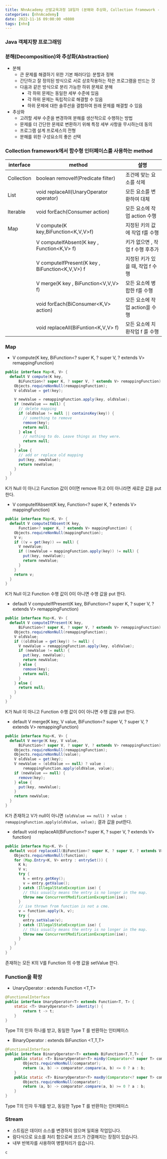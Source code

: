 ```yaml
---
title: NhnAcademy 선발교육과정 18일차 (분해와 추상화, Collection framework - lambda)
categories: [nhnAcademy]
date: 2022-11-16 09:00:00 +0800
tags: [nhn]
---
```


### Java 객체지향 프로그래밍

### 분해(Decomposition)와 추상화(Abstraction)

- 분해
  - 큰 문제를 해결하기 위한 기본 패러다임: 분할과 정복
  - 간단하고 잘 정의된 방식으로 서로 상호작용하는 작은 프로그램을 만드는 것
  - 다음과 같은 방식으로 분리 가능한 하위 문제로 분해
    - 각 하위 문제는 동일한 세부 수준에 있음
    - 각 하위 문제는 독립적으로 해결할 수 있음
    - 하위 문제에 대한 솔루션을 결합하여 원래 문제를 해결할 수 있음
- 추상화
  - 고려할 세부 수준을 변경하여 분해를 생산적으로 수행하는 방법
  - 문제를 더 간단한 문제로 변환하기 위해 특정 세부 사항을 무시하는데 동의
  - 프로그램 설계 프로세스의 전형
  - 분해를 위한 구성요소의 좋은 선택


### Collection framework에서 함수형 인터페이스를 사용하는 method


| interface |	method	| 설명|
|-----------|-------------------------------------|----------------------------------|
|Collection|	boolean removeIf(Predicate<E> filter)	|조건에 맞는 요소를 삭제 |
|List|	void replaceAll(UnaryOperator<E> operator)	|모든 요소를 변환하여 대체 |
|Iterable|	void forEach(Consumer<T> action)	|모든 요소에 작업 action 수행 |
|Map |	V compute(K key,BiFunction<K,V,V>f)|	지정된 키의 값에 작업 f를 수행 |
| | V computeIfAbsent(K key , Function<K,V> f)|	키가 없으면 , 작업 f 수행 후추가 |
| | V computeIfPresent(K key , BiFunction<K,V,V>) f	|지정된 키가 있을 때, 작업 f 수행 |
| | V merge(K key , BiFunction<V,V,V> f)	|모든 요소에 병합한 f를 수행 |
| | void forEach(BiConsumer<K,V> action)	|모든 요소에 작업 action을 수행 |
| | void replaceAll(BiFuntion<K,V,V> f)	|모든 요소에 치환작업 f 를 수행 |


### Map

- V compute(K key, BiFunction<? super K, ? super V, ? extends V> remappingFunction)

```java
public interface Map<K, V> {
  default V compute(K key,
      BiFunction<? super K, ? super V, ? extends V> remappingFunction) {
    Objects.requireNonNull(remappingFunction);
    V oldValue = get(key);

    V newValue = remappingFunction.apply(key, oldValue);
    if (newValue == null) {
      // delete mapping
      if (oldValue != null || containsKey(key)) {
        // something to remove
        remove(key);
        return null;
      } else {
        // nothing to do. Leave things as they were.
        return null;
      }
    } else {
      // add or replace old mapping
      put(key, newValue);
      return newValue;
    }
  }
}
```

K가 Null 이 아니고 Function 값이 0이면 remove 하고 0이 아니라면 새로운 값을 put한다.

- V computeIfAbsent(K key, Function<? super K, ? extends V> mappingFunction)

```java
public interface Map<K, V> {
  default V computeIfAbsent(K key,
      Function<? super K, ? extends V> mappingFunction) {
    Objects.requireNonNull(mappingFunction);
    V v;
    if ((v = get(key)) == null) {
      V newValue;
      if ((newValue = mappingFunction.apply(key)) != null) {
        put(key, newValue);
        return newValue;
      }
    }
    return v;
  }
}
```

K가 Null 이고 Function 수행 값이 0이 아니면 수행 값을 put 한다.

- default V computeIfPresent(K key, BiFunction<? super K, ? super V, ? extends V> remappingFunction)

```java
public interface Map<K, V> {
  default V computeIfPresent(K key,
      BiFunction<? super K, ? super V, ? extends V> remappingFunction) {
    Objects.requireNonNull(remappingFunction);
    V oldValue;
    if ((oldValue = get(key)) != null) {
      V newValue = remappingFunction.apply(key, oldValue);
      if (newValue != null) {
        put(key, newValue);
        return newValue;
      } else {
        remove(key);
        return null;
      }
    } else {
      return null;
    }
  }
}
```

K가 Null 이 아니고 Function 수행 값이 0이 아니면 수행 값을 put 한다.

- default V merge(K key, V value, BiFunction<? super V, ? super V, ? extends V> remappingFunction)

```java
public interface Map<K, V> {
  default V merge(K key, V value,
      BiFunction<? super V, ? super V, ? extends V> remappingFunction) {
    Objects.requireNonNull(remappingFunction);
    Objects.requireNonNull(value);
    V oldValue = get(key);
    V newValue = (oldValue == null) ? value :
        remappingFunction.apply(oldValue, value);
    if (newValue == null) {
      remove(key);
    } else {
      put(key, newValue);
    }
    return newValue;
  }
}
```

K가 존재하고 V가 null이 아니면  ```(oldValue == null) ? value : remappingFunction.apply(oldValue, value);``` 결과 값을 put한다.

- default void replaceAll(BiFunction<? super K, ? super V, ? extends V> function)

```java
public interface Map<K, V> {
  default void replaceAll(BiFunction<? super K, ? super V, ? extends V> function) {
    Objects.requireNonNull(function);
    for (Map.Entry<K, V> entry : entrySet()) {
      K k;
      V v;
      try {
        k = entry.getKey();
        v = entry.getValue();
      } catch (IllegalStateException ise) {
        // this usually means the entry is no longer in the map.
        throw new ConcurrentModificationException(ise);
      }
      // ise thrown from function is not a cme.
      v = function.apply(k, v);
      try {
        entry.setValue(v);
      } catch (IllegalStateException ise) {
        // this usually means the entry is no longer in the map.
        throw new ConcurrentModificationException(ise);
      }
    }
  }
}
```

존재하는 모든 K의 V를 Function 의 수행 값을 setValue 한다.


### Function을 확장
- UnaryOperator : extends Function <T,T>

```java
@FunctionalInterface
public interface UnaryOperator<T> extends Function<T, T> {
    static <T> UnaryOperator<T> identity() {
        return t -> t;
    }
}
```

Type T의 인자 하나를 받고, 동일한 Type T 를 반환하는 인터페이스

- BinaryOperator : extends BiFunction <T,T,T>

```java
@FunctionalInterface
public interface BinaryOperator<T> extends BiFunction<T,T,T> {
    public static <T> BinaryOperator<T> minBy(Comparator<? super T> comparator) {
        Objects.requireNonNull(comparator);
        return (a, b) -> comparator.compare(a, b) <= 0 ? a : b;
    }
    public static <T> BinaryOperator<T> maxBy(Comparator<? super T> comparator) {
        Objects.requireNonNull(comparator);
        return (a, b) -> comparator.compare(a, b) >= 0 ? a : b;
    }
}
```

Type T의 인자 두개를 받고, 동일한 Type T 를 반환하는 인터페이스

### Stream

- 스트림은 데이터 소스를 변경하지 않으며 일회용 작업입니다.
- 람다식으로 요소를 처리 함으로써 코드가 간결해지는 장점이 있습니다.
- 내부 반복자를 사용하여 병렬처리가 쉽습니다.

```c```
